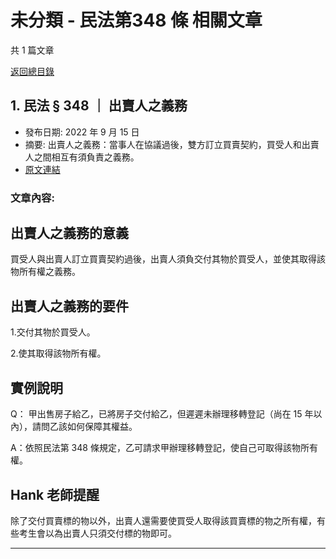 # 未分類 - 民法第348 條 相關文章

共 1 篇文章

[返回總目錄](00_總目錄.md)

## 1. 民法 § 348 ｜ 出賣人之義務

- 發布日期: 2022 年 9 月 15 日
- 摘要: 出賣人之義務：當事人在協議過後，雙方訂立買賣契約，買受人和出賣人之間相互有須負責之義務。
- [原文連結](https://www.jasper-realestate.com/%e5%87%ba%e8%b3%a3%e4%ba%ba%e4%b9%8b%e7%be%a9%e5%8b%99/)

### 文章內容:

## 出賣人之義務的意義

買受人與出賣人訂立買賣契約過後，出賣人須負交付其物於買受人，並使其取得該物所有權之義務。

## 出賣人之義務的要件

1.交付其物於買受人。

2.使其取得該物所有權。

## 實例說明

Q： 甲出售房子給乙，已將房子交付給乙，但遲遲未辦理移轉登記（尚在 15 年以內），請問乙該如何保障其權益。

A：依照民法第 348 條規定，乙可請求甲辦理移轉登記，使自己可取得該物所有權。

## Hank 老師提醒

除了交付買賣標的物以外，出賣人還需要使買受人取得該買賣標的物之所有權，有些考生會以為出賣人只須交付標的物即可。

---

